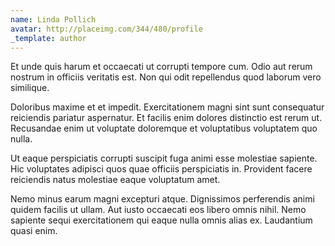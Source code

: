 ```yaml
---
name: Linda Pollich
avatar: http://placeimg.com/344/480/profile
_template: author
---
```

Et unde quis harum et occaecati ut corrupti tempore cum. Odio aut rerum nostrum in officiis veritatis est. Non qui odit repellendus quod laborum vero similique.
  
Doloribus maxime et et impedit. Exercitationem magni sint sunt consequatur reiciendis pariatur aspernatur. Et facilis enim dolores distinctio est rerum ut. Recusandae enim ut voluptate doloremque et voluptatibus voluptatem quo nulla.
  
Ut eaque perspiciatis corrupti suscipit fuga animi esse molestiae sapiente. Hic voluptates adipisci quos quae officiis perspiciatis in. Provident facere reiciendis natus molestiae eaque voluptatum amet.
  
Nemo minus earum magni excepturi atque. Dignissimos perferendis animi quidem facilis ut ullam. Aut iusto occaecati eos libero omnis nihil. Nemo sapiente sequi exercitationem qui eaque nulla omnis alias ex. Laudantium quasi enim.
